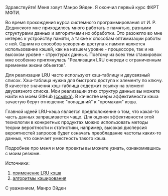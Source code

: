 Здравствуйте! Меня зовут Манро Эйден. Я окончил первый курс ФКРТ МФТИ.

Во время прохождения курса системного программирования от И. Р. Дединского мне приходилось много работать с памятью, 
разными структурами данных и алгоритмами их обработки. Это разожгло во мне интерес к устройству памяти, а 
также к способам оптимизации работы с ней. Одним из способов ускорения доступа к памяти является использование кэшей, 
как на низшем уровне - процессоре, так и на высоком уровне - структурах данных. Поэтому из всех тем стажировок мне особенно приглянулась
"Реализация LRU очереди с ограниченным временем жизни объектов".

Для реализации LRU часто используют хэш-таблицу и двусвязный список. Хэш-таблица нужна для быстрого доступа к элементу по ключу. В качестве значения хэш-таблица содержит ссылку на элемент двусвязного списка. Мои реализации этих структур данных вы можете найти на моем GitHub [(ссылка)](https://github.com/aidenfmunro/CV/blob/main/CV_MunroA.pdf). В качестве меры эффективности кэша зачастую берут отношение "попаданий" к "промахам" кэша.

Главной идеей LRU-кэша является предположение о том, что какая-то часть данных запрашивается чаще. Для оценки эффективности этой технологии в 
конкретных продуктах можно использовать методы теории вероятности и статистики, например, высокая дисперсия вероятностей запросов будет означать преобладание частоты каких-то данных, что означает уместность такого кэша.

Подробнее про меня и мои проекты вы можете узнать, ознакомившись с моим резюме. 

Источники:

1. [применение LRU кэша](https://habr.com/ru/articles/673224/)
2. [алгоритмы кэширования](https://ru.wikipedia.org/wiki/%D0%90%D0%BB%D0%B3%D0%BE%D1%80%D0%B8%D1%82%D0%BC%D1%8B_%D0%BA%D1%8D%D1%88%D0%B8%D1%80%D0%BE%D0%B2%D0%B0%D0%BD%D0%B8%D1%8F)

С уважением,
Манро Эйден
